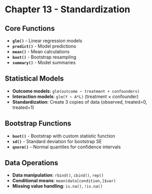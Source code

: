 # Chapter 13 - Standardization

## Core Functions
- **`glm()`** - Linear regression models
- **`predict()`** - Model predictions
- **`mean()`** - Mean calculations
- **`boot()`** - Bootstrap resampling
- **`summary()`** - Model summaries

## Statistical Models
- **Outcome models**: `glm(outcome ~ treatment + confounders)`
- **Interaction models**: `glm(Y ~ A*L)` (treatment × confounder)
- **Standardization**: Create 3 copies of data (observed, treated=0, treated=1)

## Bootstrap Functions
- **`boot()`** - Bootstrap with custom statistic function
- **`sd()`** - Standard deviation for bootstrap SE
- **`qnorm()`** - Normal quantiles for confidence intervals

## Data Operations
- **Data manipulation**: `rbind()`, `cbind()`, `rep()`
- **Conditional means**: `mean(data[condition,]$var)`
- **Missing value handling**: `is.na()`, `!is.na()`

